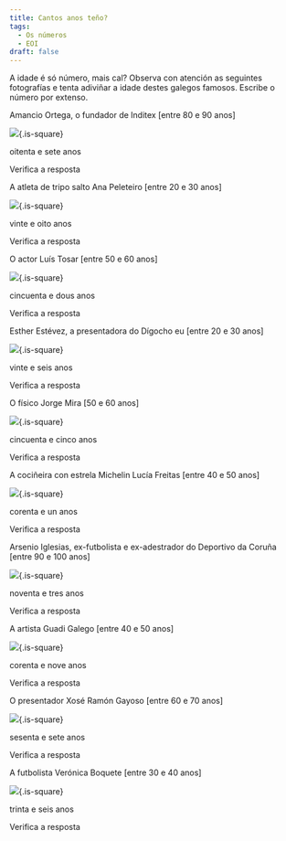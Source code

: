 ```yaml
---
title: Cantos anos teño?
tags:
  - Os números
  - EOI
draft: false
---
```

A idade é só número, mais cal? Observa con atención as seguintes fotografías e tenta adiviñar a idade destes galegos famosos. Escribe o número por extenso.

Amancio Ortega, o fundador de Inditex \[entre 80 e 90 anos]

![](/img/amancio_ortega.jpg){.is-square}

<e-answer>oitenta e sete </e-answer> anos

<e-validate>Verifica a resposta</e-validate>


A atleta de tripo salto Ana Peleteiro [entre 20 e 30 anos]

![](/img/ana_peleteiro.jpg){.is-square}

<e-answer>vinte e oito</e-answer> anos

<e-validate>Verifica a resposta</e-validate>


O actor Luís Tosar \[entre 50 e 60 anos]

![](/img/luis_tosar.jpg){.is-square}

<e-answer>cincuenta e dous</e-answer> anos

<e-validate>Verifica a resposta</e-validate>


Esther Estévez, a presentadora do Dígocho eu  \[entre 20 e 30 anos]

![](/img/esther_estevez.jpg){.is-square}

<e-answer>vinte e seis</e-answer> anos

<e-validate>Verifica a resposta</e-validate>


O físico Jorge Mira \[50 e 60 anos]

![](/img/jorge_mira.jpg){.is-square}

<e-answer>cincuenta e cinco</e-answer> anos

<e-validate>Verifica a resposta</e-validate>


A cociñeira con estrela Michelin Lucía Freitas \[entre 40 e 50 anos]

![](/img/lucia_freitas.jpg){.is-square}

<e-answer>corenta e un</e-answer> anos

<e-validate>Verifica a resposta</e-validate>


Arsenio Iglesias, ex-futbolista e ex-adestrador do Deportivo da Coruña \[entre 90 e 100 anos]

![](/img/arsenio_iglesias.jpg){.is-square}

<e-answer>noventa e tres</e-answer> anos

<e-validate>Verifica a resposta</e-validate>


A artista Guadi Galego \[entre 40 e 50 anos]

![](/img/guadi_galego.jpg){.is-square}

<e-answer>corenta e nove</e-answer> anos

<e-validate>Verifica a resposta</e-validate>


O presentador Xosé Ramón Gayoso \[entre 60 e 70 anos]

![](/img/xose_ramon_gayoso.jpg){.is-square}

<e-answer>sesenta e sete</e-answer> anos

<e-validate>Verifica a resposta</e-validate>


A futbolista Verónica Boquete \[entre 30 e 40 anos]

![](/img/veronica_boquete.jpg){.is-square}

<e-answer>trinta e seis</e-answer> anos

<e-validate>Verifica a resposta</e-validate>